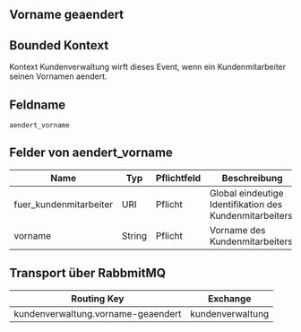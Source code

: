 ## Vorname geaendert

## Bounded Kontext

Kontext Kundenverwaltung wirft dieses Event, wenn ein Kundenmitarbeiter seinen Vornamen aendert.

## Feldname

`aendert_vorname`

## Felder von aendert_vorname

| Name | Typ  | Pflichtfeld  | Beschreibung  |
|---|---|---|---|
| fuer_kundenmitarbeiter | URI | Pflicht  | Global eindeutige Identifikation des Kundenmitarbeiters. |
| vorname | String | Pflicht  | Vorname des Kundenmitarbeiters. |


## Transport über RabbmitMQ

| Routing Key  | Exchange  |
|---|---|
| kundenverwaltung.vorname-geaendert | kundenverwaltung |
